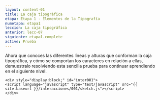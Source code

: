 ```yaml
---
layout: content-01
title: La caja tipográfica
etapa: Etapa 1 - Elementos de la Tipografía
numetapa: etapa1
leccion: La caja tipográfica
anterior: lecc-07
siguiente: etapa1-complete
active: Prueba
---
```


<div class="col-md-4 extracto">
	Ahora que conoces las diferentes líneas y alturas que conforman la caja tipográfica, y cómo se comportan los caracteres en relación a ellas, demuestralo resolviendo esta sencilla prueba para continuar aprendiendo en el siguiente nivel.
</div>

<div class="col-md-8">

	<div style="display:block;" id="inter001">
	<script language="javascript" type="text/javascript" src="{{ site.baseurl }}/interacciones/001/sketch.js"></script>
	</div>
	
</div>